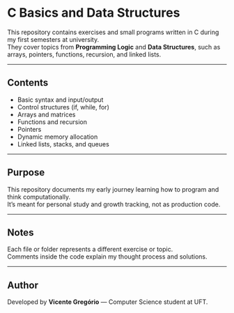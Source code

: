 # C Basics and Data Structures

This repository contains exercises and small programs written in C during my first semesters at university.  
They cover topics from **Programming Logic** and **Data Structures**, such as arrays, pointers, functions, recursion, and linked lists.

---

##  Contents

- Basic syntax and input/output
- Control structures (if, while, for)
- Arrays and matrices
- Functions and recursion
- Pointers
- Dynamic memory allocation
- Linked lists, stacks, and queues

---

##  Purpose

This repository documents my early journey learning how to program and think computationally.  
It’s meant for personal study and growth tracking, not as production code.

---

##  Notes

Each file or folder represents a different exercise or topic.  
Comments inside the code explain my thought process and solutions.

---

##  Author

Developed by **Vicente Gregório** — Computer Science student at UFT.
